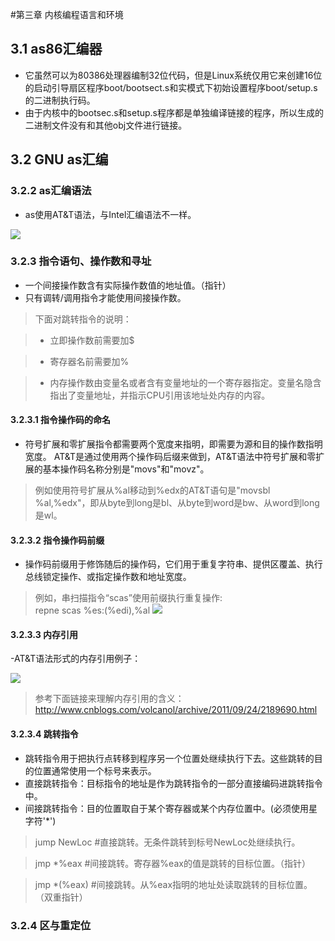 #第三章 内核编程语言和环境

## 3.1 as86汇编器

- 它虽然可以为80386处理器编制32位代码，但是Linux系统仅用它来创建16位的启动引导扇区程序boot/bootsect.s和实模式下初始设置程序boot/setup.s的二进制执行码。
- 由于内核中的bootsec.s和setup.s程序都是单独编译链接的程序，所以生成的二进制文件没有和其他obj文件进行链接。

## 3.2 GNU as汇编

### 3.2.2 as汇编语法

- as使用AT&T语法，与Intel汇编语法不一样。 

![](3.png)

### 3.2.3 指令语句、操作数和寻址

- 一个间接操作数含有实际操作数值的地址值。（指针）
- 只有调转/调用指令才能使用间接操作数。

>下面对跳转指令的说明：

>- 立即操作数前需要加$

>- 寄存器名前需要加%

>- 内存操作数由变量名或者含有变量地址的一个寄存器指定。变量名隐含指出了变量地址，并指示CPU引用该地址处内存的内容。

#### 3.2.3.1 指令操作码的命名

- 符号扩展和零扩展指令都需要两个宽度来指明，即需要为源和目的操作数指明宽度。
AT&T是通过使用两个操作码后缀来做到，AT&T语法中符号扩展和零扩展的基本操作码名称分别是"movs"和"movz"。

>例如使用符号扩展从%al移动到%edx的AT&T语句是"movsbl %al,%edx"，即从byte到long是bl、从byte到word是bw、从word到long是wl。

#### 3.2.3.2 指令操作码前缀

- 操作码前缀用于修饰随后的操作码，它们用于重复字符串、提供区覆盖、执行总线锁定操作、或指定操作数和地址宽度。

>例如，串扫描指令“scas”使用前缀执行重复操作:  
repne scas %es:(%edi),%al
![](1.png)

#### 3.2.3.3 内存引用

-AT&T语法形式的内存引用例子：

![](2.png)

>参考下面链接来理解内存引用的含义：http://www.cnblogs.com/volcanol/archive/2011/09/24/2189690.html

#### 3.2.3.4 跳转指令

-  跳转指令用于把执行点转移到程序另一个位置处继续执行下去。这些跳转的目的位置通常使用一个标号来表示。
- 直接跳转指令：目标指令的地址是作为跳转指令的一部分直接编码进跳转指令中。
- 间接跳转指令：目的位置取自于某个寄存器或某个内存位置中。(必须使用星字符'*')

>jump NewLoc  #直接跳转。无条件跳转到标号NewLoc处继续执行。

>jmp *%eax    #间接跳转。寄存器%eax的值是跳转的目标位置。（指针）

>jmp *(%eax)  #间接跳转。从%eax指明的地址处读取跳转的目标位置。（双重指针）

### 3.2.4 区与重定位